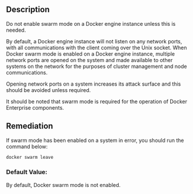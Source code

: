 ## Description

Do not enable swarm mode on a Docker engine instance unless this is needed.

By default, a Docker engine instance will not listen on any network ports, with all communications with the client coming over the Unix socket. When Docker swarm mode is enabled on a Docker engine instance, multiple network ports are opened on the system and made available to other systems on the network for the purposes of cluster management and node communications.

Opening network ports on a system increases its attack surface and this should be avoided unless required.

It should be noted that swarm mode is required for the operation of Docker Enterprise components.

## Remediation

If swarm mode has been enabled on a system in error, you should run the command below:

```bash
docker swarm leave
```

### Default Value:

By default, Docker swarm mode is not enabled.
